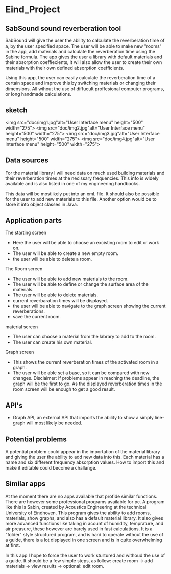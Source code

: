 # Eind_Project

SabSound sound reverberation tool
---------------------------------

SabSound will give the user the ability to calculate the reverberation time of a, by the user specified space.
The user will be able to make new "rooms" in the app, add materials and calculate the reverberation time using the Sabine formula.
The app gives the user a library with default materials and their absorption coeffiecients, it will also allow the user to create their own materials with their own defined absorption coefficients.

Using this app, the user can easily calculate the reverberation time of a certain space and improve this by switching materials or changing their dimensions. All wihout the use of diffucult proffesional computer programs, or long handmade calculations.

sketch
------
<img src="doc/img1.jpg"alt="User Interface menu" height="500" width="275">
<img src="doc/img2.jpg"alt="User Interface menu" height="500" width="275">
<img src="doc/img3.jpg"alt="User Interface menu" height="500" width="275">
<img src="doc/img4.jpg"alt="User Interface menu" height="500" width="275">

Data sources
------------
For the material library I will need data on much used building materials and their reverberation times at the necissary frequencies.
This info is widely available and is also listed in one of my engineering handbooks.

This data will be mostlikely put into an xml. file. It should also be possible for the user to add new materials to this file.
Another option would be to store it into object classes in Java.

Application parts
-----------------
The starting screen
- Here the user will be able to choose an excisting room to edit or work on.
- The user will be able to create a new empty room.
- the user will be able to delete a room.

The Room screen
- The user will be able to add new materials to the room.
- The user will be able to define or change the surface area of the materials.
- The user will be able to delete materials.
- current reverbaration times will be displayed.
- the user will be able to navigate to the graph screen showing the current reverberations.
- save the current room.

material screen
- The user can choose a material from the labrary to add to the room.
- The user can create his own material.

Graph screen
- This shows the current reverberation times of the activated room in a graph.
- The user will be able set a base, so it can be compared with new changes.
Disclaimer: if problems appear in reaching the deadline, the graph will be the first to go. 
As the displayed reverberation times in the room screen will be enough to get a good result.

API's
-----
- Graph API, an external API that imports the ability to show a simply line- graph will most likely be needed.

Potential problems
-------------------
A potential problem could appear in the importation of the material library and giving the user the ability to add new data into this.
Each material has a name and six different frequency absorption values. How to import this and make it editable could become a challange.

Similar apps
------------
At the moment there are no apps available that profide similar functions. There are however some professional programs available for pc. A program like this is Sabin, created by Acoustics Engineering at the technical University of Eindhoven. This program gives the ability to add rooms, materials, show graphs, and also has a default material library. It also gives more advanced functions like taking in acount of humidity, temprature, and air preasure, these however are barely used in fast calculations.
It is a "folder" style structured program, and is hard to operate without the use of a guide, there is a lot displayed in one screen and is in quite overwhelming at first.

In this app I hope to force the user to work sturtured and withoud the use of a guide. It should be a few simple steps, as follow:
create room -> add materials -> view results -> optional: edit room.



